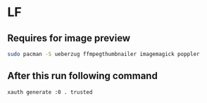 # LF

## Requires for image preview

```sh
sudo pacman -S ueberzug ffmpegthumbnailer imagemagick poppler
```

## After this run following command

```sh
xauth generate :0 . trusted
```

